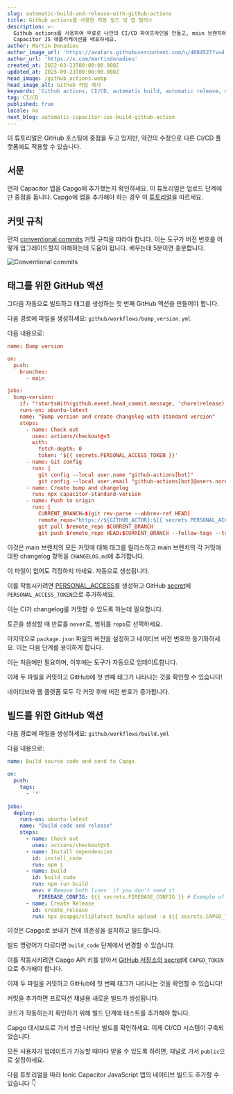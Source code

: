 ```yaml
---
slug: automatic-build-and-release-with-github-actions
title: Github actions를 사용한 자동 빌드 및 앱 릴리스
description: >-
  Github actions를 사용하여 무료로 나만의 CI/CD 파이프라인을 만들고, main 브랜치에 푸시할 때마다 Ionic
  Capacitor JS 애플리케이션을 배포하세요.
author: Martin Donadieu
author_image_url: 'https://avatars.githubusercontent.com/u/4084527?v=4'
author_url: 'https://x.com/martindonadieu'
created_at: 2022-03-23T00:00:00.000Z
updated_at: 2025-09-23T00:00:00.000Z
head_image: /github_actions.webp
head_image_alt: Github 작업 예시
keywords: 'Github actions, CI/CD, automatic build, automatic release, mobile app updates'
tag: CI/CD
published: true
locale: ko
next_blog: automatic-capacitor-ios-build-github-action
---
```


이 튜토리얼은 GitHub 호스팅에 중점을 두고 있지만, 약간의 수정으로 다른 CI/CD 플랫폼에도 적용할 수 있습니다.

## 서문

먼저 Capacitor 앱을 Capgo에 추가했는지 확인하세요. 이 튜토리얼은 업로드 단계에만 중점을 둡니다.
Capgo에 앱을 추가해야 하는 경우 이 [튜토리얼](/blog/update-your-capacitor-apps-seamlessly-using-capacitor-updater/)을 따르세요.

## 커밋 규칙

먼저 [conventional commits](https://www.conventionalcommits.org/en/v1.0.0/) 커밋 규칙을 따라야 합니다. 이는 도구가 버전 번호를 어떻게 업그레이드할지 이해하는데 도움이 됩니다. 배우는데 5분이면 충분합니다.

![Conventional commits](/conventional_commits.webp)

## 태그를 위한 GitHub 액션

그다음 자동으로 빌드하고 태그를 생성하는 첫 번째 GitHub 액션을 만들어야 합니다.

다음 경로에 파일을 생성하세요: `github/workflows/bump_version.yml`

다음 내용으로:

```toml
name: Bump version

on:
  push:
    branches:
      - main

jobs:
  bump-version:
    if: "!startsWith(github.event.head_commit.message, 'chore(release):')"
    runs-on: ubuntu-latest
    name: "Bump version and create changelog with standard version"
    steps:
      - name: Check out
        uses: actions/checkout@v5
        with:
          fetch-depth: 0
          token: '${{ secrets.PERSONAL_ACCESS_TOKEN }}'
      - name: Git config
        run: |
          git config --local user.name "github-actions[bot]"
          git config --local user.email "github-actions[bot]@users.noreply.github.com"
      - name: Create bump and changelog
        run: npx capacitor-standard-version
      - name: Push to origin
        run: |
          CURRENT_BRANCH=$(git rev-parse --abbrev-ref HEAD)
          remote_repo="https://${GITHUB_ACTOR}:${{ secrets.PERSONAL_ACCESS_TOKEN }}@github.com/${GITHUB_REPOSITORY}.git"
          git pull $remote_repo $CURRENT_BRANCH
          git push $remote_repo HEAD:$CURRENT_BRANCH --follow-tags --tags
```

이것은 main 브랜치의 모든 커밋에 대해 태그를 릴리스하고 main 브랜치의 각 커밋에 대한 changelog 항목을 `CHANGELOG.md`에 추가합니다.

이 파일이 없어도 걱정하지 마세요. 자동으로 생성됩니다.

이를 작동시키려면 [PERSONAL_ACCESS](https://docs.github.com/en/authentication/keeping-your-account-and-data-secure/creating-a-personal-access-token/)를 생성하고 GitHub [secret](https://docs.github.com/en/actions/security-guides/encrypted-secrets "GitHub secrets")에 `PERSONAL_ACCESS_TOKEN`으로 추가하세요.

이는 CI가 changelog를 커밋할 수 있도록 하는데 필요합니다.

토큰을 생성할 때 만료를 `never`로, 범위를 `repo`로 선택하세요.

마지막으로 `package.json` 파일의 버전을 설정하고 네이티브 버전 번호와 동기화하세요. 이는 다음 단계를 용이하게 합니다.

이는 처음에만 필요하며, 이후에는 도구가 자동으로 업데이트합니다.

이제 두 파일을 커밋하고 GitHub에 첫 번째 태그가 나타나는 것을 확인할 수 있습니다!

네이티브와 웹 플랫폼 모두 각 커밋 후에 버전 번호가 증가합니다.
## 빌드를 위한 GitHub 액션

다음 경로에 파일을 생성하세요: `github/workflows/build.yml`

다음 내용으로:

```yml
name: Build source code and send to Capgo

on:
  push:
    tags:
      - '*'
      
jobs:
  deploy:
    runs-on: ubuntu-latest
    name: "Build code and release"
    steps:
      - name: Check out
        uses: actions/checkout@v5
      - name: Install dependencies
        id: install_code
        run: npm i
      - name: Build
        id: build_code
        run: npm run build
        env: # Remove both lines  if you don't need it
          FIREBASE_CONFIG: ${{ secrets.FIREBASE_CONFIG }} # Exemple of env var coming from a secret
      - name: Create Release
        id: create_release
        run: npx @capgo/cli@latest bundle upload -a ${{ secrets.CAPGO_TOKEN }} -c production
```

이것은 Capgo로 보내기 전에 의존성을 설치하고 빌드합니다.

빌드 명령어가 다르다면 `build_code` 단계에서 변경할 수 있습니다.

이를 작동시키려면 Capgo API 키를 받아서 [GitHub 저장소의 secret](https://docs.github.com/en/actions/security-guides/encrypted-secrets/)에 `CAPGO_TOKEN`으로 추가해야 합니다.

이제 두 파일을 커밋하고 GitHub에 첫 번째 태그가 나타나는 것을 확인할 수 있습니다!

커밋을 추가하면 프로덕션 채널용 새로운 빌드가 생성됩니다.

코드가 작동하는지 확인하기 위해 빌드 단계에 테스트를 추가해야 합니다.

Capgo 대시보드로 가서 방금 나타난 빌드를 확인하세요. 이제 CI/CD 시스템이 구축되었습니다.

모든 사용자가 업데이트가 가능할 때마다 받을 수 있도록 하려면, 채널로 가서 `public`으로 설정하세요.

다음 튜토리얼을 따라 Ionic Capacitor JavaScript 앱의 네이티브 빌드도 추가할 수 있습니다 👇
